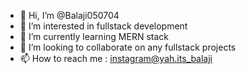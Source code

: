 - 👋 Hi, I’m @Balaji050704
- 👀 I’m interested in fullstack development
- 🌱 I’m currently learning MERN stack
- 💞️ I’m looking to collaborate on any fullstack projects
- 📫 How to reach me : instagram@yah.its_balaji

<!---
Balaji050704/Balaji050704 is a ✨ special ✨ repository because its `README.md` (this file) appears on your GitHub profile.
You can click the Preview link to take a look at your changes.
--->
